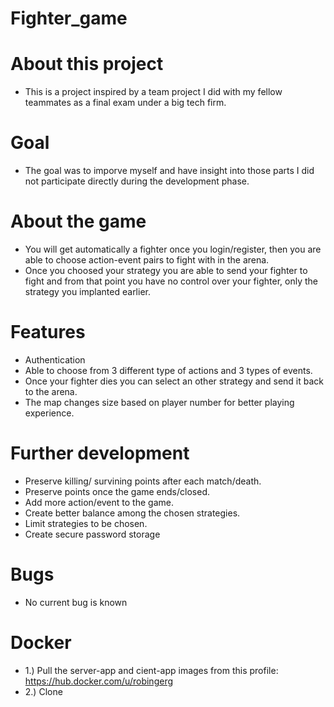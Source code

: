 # Fighter_game

# About this project
 - This is a project inspired by a team project I did with
   my fellow teammates as a final exam under a big tech firm.

# Goal
 - The goal was to imporve myself and have insight into those parts
   I did not participate directly during the development phase.

# About the game
 - You will get automatically a fighter once you login/register,
   then you are able to choose action-event pairs to fight with in the arena.
 - Once you choosed your strategy you are able to send your fighter to fight
   and from that point you have no control over your fighter, only the strategy you implanted earlier.

# Features
 - Authentication
 - Able to choose from 3 different type of actions and 3 types of events.
 - Once your fighter dies you can select an other strategy and send it back to the arena.
 - The map changes size based on player number for better playing experience.

# Further development
 - Preserve killing/ survining points after each match/death.
 - Preserve points once the game ends/closed.
 - Add more action/event to the game.
 - Create better balance among the chosen strategies.
 - Limit strategies to be chosen.
 - Create secure password storage

# Bugs
 - No current bug is known

# Docker
 - 1.) Pull the server-app and cient-app images from this profile: https://hub.docker.com/u/robingerg
 - 2.) Clone 
